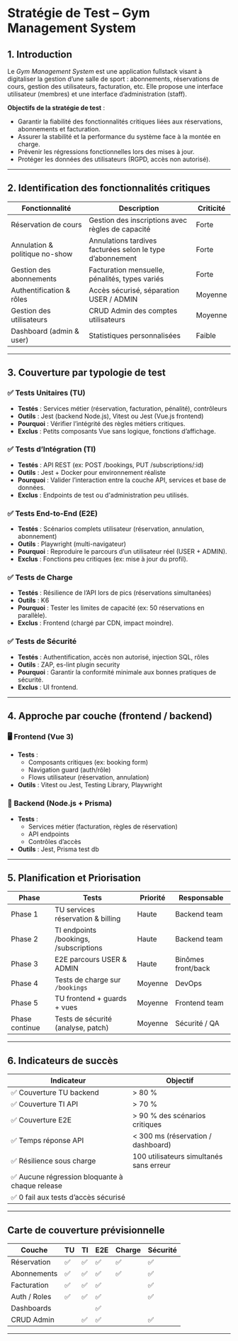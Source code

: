 # Stratégie de Test – Gym Management System

## 1. Introduction

Le *Gym Management System* est une application fullstack visant à digitaliser la gestion d’une salle de sport : abonnements, réservations de cours, gestion des utilisateurs, facturation, etc. Elle propose une interface utilisateur (membres) et une interface d’administration (staff).

**Objectifs de la stratégie de test** :
- Garantir la fiabilité des fonctionnalités critiques liées aux réservations, abonnements et facturation.
- Assurer la stabilité et la performance du système face à la montée en charge.
- Prévenir les régressions fonctionnelles lors des mises à jour.
- Protéger les données des utilisateurs (RGPD, accès non autorisé).

---

## 2. Identification des fonctionnalités critiques

| Fonctionnalité                  | Description                                               | Criticité |
|-------------------------------|-----------------------------------------------------------|-----------|
| Réservation de cours          | Gestion des inscriptions avec règles de capacité         | Forte     |
| Annulation & politique no-show | Annulations tardives facturées selon le type d’abonnement| Forte     |
| Gestion des abonnements       | Facturation mensuelle, pénalités, types variés           | Forte     |
| Authentification & rôles      | Accès sécurisé, séparation USER / ADMIN                  | Moyenne   |
| Gestion des utilisateurs      | CRUD Admin des comptes utilisateurs                      | Moyenne   |
| Dashboard (admin & user)      | Statistiques personnalisées                              | Faible    |

---

## 3. Couverture par typologie de test

### ✅ Tests Unitaires (TU)
- **Testés** : Services métier (réservation, facturation, pénalité), contrôleurs
- **Outils** : Jest (backend Node.js), Vitest ou Jest (Vue.js frontend)
- **Pourquoi** : Vérifier l’intégrité des règles métiers critiques.
- **Exclus** : Petits composants Vue sans logique, fonctions d’affichage.

### ✅ Tests d’Intégration (TI)
- **Testés** : API REST (ex: POST /bookings, PUT /subscriptions/:id)
- **Outils** : Jest + Docker pour environnement réaliste
- **Pourquoi** : Valider l’interaction entre la couche API, services et base de données.
- **Exclus** : Endpoints de test ou d'administration peu utilisés.

### ✅ Tests End-to-End (E2E)
- **Testés** : Scénarios complets utilisateur (réservation, annulation, abonnement)
- **Outils** : Playwright (multi-navigateur)
- **Pourquoi** : Reproduire le parcours d’un utilisateur réel (USER + ADMIN).
- **Exclus** : Fonctions peu critiques (ex: mise à jour du profil).

### ✅ Tests de Charge
- **Testés** : Résilience de l’API lors de pics (réservations simultanées)
- **Outils** : K6
- **Pourquoi** : Tester les limites de capacité (ex: 50 réservations en parallèle).
- **Exclus** : Frontend (chargé par CDN, impact moindre).

### ✅ Tests de Sécurité
- **Testés** : Authentification, accès non autorisé, injection SQL, rôles
- **Outils** : ZAP, es-lint plugin security
- **Pourquoi** : Garantir la conformité minimale aux bonnes pratiques de sécurité.
- **Exclus** : UI frontend.

---

## 4. Approche par couche (frontend / backend)

### 🖥 Frontend (Vue 3)
- **Tests** :
  - Composants critiques (ex: booking form)
  - Navigation guard (auth/rôle)
  - Flows utilisateur (réservation, annulation)
- **Outils** : Vitest ou Jest, Testing Library, Playwright

### 🔧 Backend (Node.js + Prisma)
- **Tests** :
  - Services métier (facturation, règles de réservation)
  - API endpoints
  - Contrôles d’accès
- **Outils** : Jest, Prisma test db

---

## 5. Planification et Priorisation

| Phase             | Tests                                   | Priorité  | Responsable |
|-------------------|------------------------------           |---------- |-------------|
| Phase 1           | TU services réservation & billing       | Haute     | Backend team |
| Phase 2           | TI endpoints /bookings, /subscriptions  | Haute     | Backend team |
| Phase 3           | E2E parcours USER & ADMIN               | Haute     | Binômes front/back |
| Phase 4           | Tests de charge sur `/bookings`         | Moyenne   | DevOps       |
| Phase 5           | TU frontend + guards + vues             | Moyenne   | Frontend team |
| Phase continue    | Tests de sécurité (analyse, patch)      | Moyenne   | Sécurité / QA |

---

## 6. Indicateurs de succès

| Indicateur                                       | Objectif |
|----------------------------                      | ----------|
| ✅ Couverture TU backend                        | > 80 %   |
| ✅ Couverture TI API                            | > 70 %   |
| ✅ Couverture E2E                               | > 90 % des scénarios critiques |
| ✅ Temps réponse API                            | < 300 ms (réservation / dashboard) |
| ✅ Résilience sous charge                       | 100 utilisateurs simultanés sans erreur |
| ✅ Aucune régression bloquante à chaque release |
| ✅ 0 fail aux tests d’accès sécurisé            |

---

## Carte de couverture prévisionnelle

| Couche      | TU | TI | E2E | Charge | Sécurité |
|-------------|----|----|-----|--------|----------|
| Réservation |✅ | ✅ | ✅  | ✅    | ✅       |
| Abonnements |✅ | ✅ | ✅  | ✅    | ✅       |
| Facturation |✅ | ✅ | ✅  |        | ✅      |
| Auth / Roles|✅ | ✅ | ✅  |        | ✅       |
| Dashboards  |   |     | ✅  |        |          |
| CRUD Admin  |   | ✅  | ✅ |        | ✅       |

---

